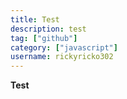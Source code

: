 ```yaml
---
title: Test
description: test
tag: ["github"]
category: ["javascript"]
username: rickyricko302
---
```


**Test**
